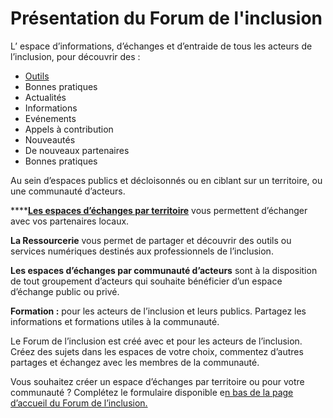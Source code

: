 # Présentation du Forum de l'inclusion

L’ espace d’informations, d’échanges et d’entraide de tous les acteurs de l’inclusion, pour découvrir des : 

* [Outils](https://forum.inclusion.beta.gouv.fr/c/ressourcerie/46)
* Bonnes pratiques
* Actualités
* Informations
* Evénements
* Appels à contribution
* Nouveautés
* De nouveaux partenaires
* Bonnes pratiques

Au sein d’espaces publics et décloisonnés ou en ciblant sur un territoire, ou une communauté d’acteurs.

\*\*\*\*[**Les espaces d’échanges par territoire**](les-espaces-dechanges-par-territoire.md) vous permettent d’échanger avec vos partenaires locaux.  


**La Ressourcerie** vous permet de partager et découvrir des outils ou services numériques destinés aux professionnels de l’inclusion.  


**Les espaces d’échanges par communauté d’acteurs** sont à la disposition de tout groupement d’acteurs qui souhaite bénéficier d’un espace d’échange public ou privé.  
  


**Formation :** pour les acteurs de l’inclusion et leurs publics. Partagez les informations et formations utiles à la communauté.  
  


Le Forum de l’inclusion est créé avec et pour les acteurs de l’inclusion. Créez des sujets dans les espaces de votre choix, commentez d’autres partages et échangez avec les membres de la communauté.  


Vous souhaitez créer un espace d’échanges par territoire ou pour votre communauté ? Complétez le formulaire disponible e[n bas de la page d’accueil du Forum de l’inclusion.](https://forum.inclusion.beta.gouv.fr/)  


